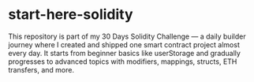 # start-here-solidity
This repository is part of my 30 Days Solidity Challenge — a daily builder journey where I created and shipped one smart contract project almost every day. It starts from beginner basics like userStorage and gradually progresses to advanced topics with modifiers, mappings, structs, ETH transfers, and more.
